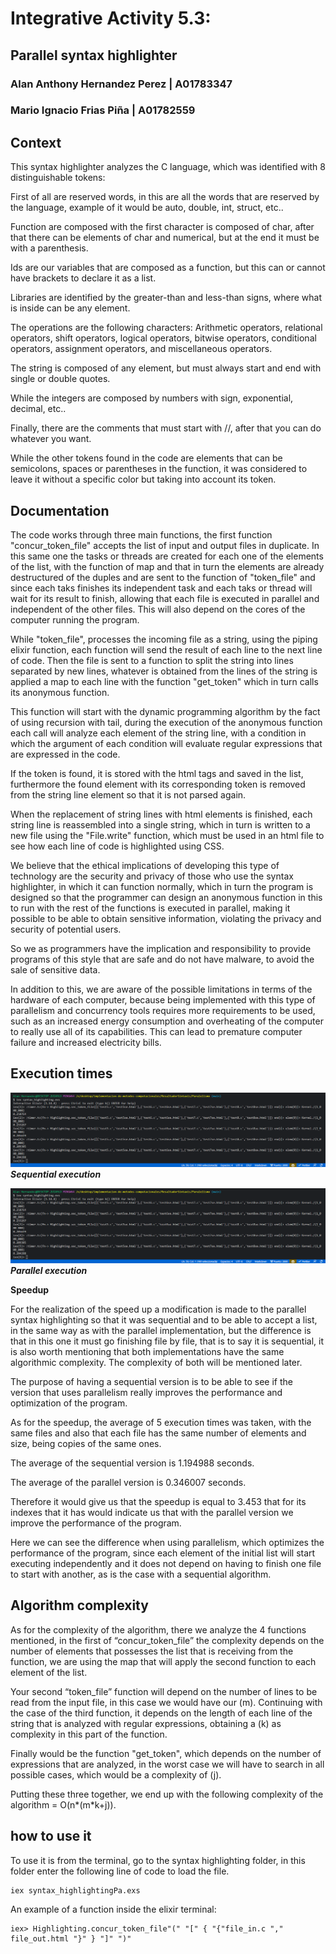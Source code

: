 # Integrative Activity 5.3:
## Parallel syntax highlighter 

### Alan Anthony Hernandez Perez | A01783347
### Mario Ignacio Frias Piña  |  A01782559

## Context
This syntax highlighter analyzes the C language, which was identified with 8 distinguishable tokens:

First of all are reserved words, in this are all the words that are reserved by the language, example of it would be auto, double, int, struct, etc..

Function are composed with the first character is composed of char, after that there can be elements of char and numerical, but at the end it must be with a parenthesis.

Ids are our variables that are composed as a function, but this can or cannot have brackets to declare it as a list.

Libraries are identified by the greater-than and less-than signs, where what is inside can be any element.

The operations are the following characters: Arithmetic operators, relational operators, shift operators, logical operators, bitwise operators, conditional operators, assignment operators, and miscellaneous operators.

The string is composed of any element, but must always start and end with single or double quotes.

While the integers are composed by numbers with sign, exponential, decimal, etc.. 

Finally, there are the comments that must start with //, after that you can do whatever you want.

While the other tokens found in the code are elements that can be semicolons, spaces or parentheses in the function, it was considered to leave it without a specific color but taking into account its token.

## Documentation
The code works through three main functions, the first function "concur_token_file" accepts the list of input and output files in duplicate. In this same one the tasks or threads are created for each one of the elements of the list, with the function of map and that in turn the elements are already destructured of the duples and are sent to the function of "token_file" and since each taks finishes its independent task and each taks or thread will wait for its result to finish, allowing that each file is executed in parallel and independent of the other files. This will also depend on the cores of the computer running the program.

While "token_file", processes the incoming file as a string, using the piping elixir function, each function will send the result of each line to the next line of code. Then the file is sent to a function to split the string into lines separated by new lines, whatever is obtained from the lines of the string is applied a map to each line with the function "get_token" which in turn calls its anonymous function.

This function will start with the dynamic programming algorithm by the fact of using recursion with tail, during the execution of the anonymous function each call will analyze each element of the string line, with a condition in which the argument of each condition will evaluate regular expressions that are expressed in the code.

If the token is found, it is stored with the html tags and saved in the list, furthermore the found element with its corresponding token is removed from the string line element so that it is not parsed again.

When the replacement of string lines with html elements is finished, each string line is reassembled into a single string, which in turn is written to a new file using the "File.write" function, which must be used in an html file to see how each line of code is highlighted using CSS.

We believe that the ethical implications of developing this type of technology are the security and privacy of those who use the syntax highlighter, in which it can function normally, which in turn the program is designed so that the programmer can design an anonymous function in this to run with the rest of the functions is executed in parallel, making it possible to be able to obtain sensitive information, violating the privacy and security of potential users.

So we as programmers have the implication and responsibility to provide programs of this style that are safe and do not have malware, to avoid the sale of sensitive data.

In addition to this, we are aware of the possible limitations in terms of the hardware of each computer, because being implemented with this type of parallelism and concurrency tools requires more requirements to be used, such as an increased energy consumption and overheating of the computer to really use all of its capabilities. This can lead to premature computer failure and increased electricity bills.

## Execution times
![Prueba_secuencial](./Pruebas%20secuencial.png)
***Sequential execution***

![Prueba_secuencial](./Pruebas%20secuencial.png)
***Parallel execution***

**Speedup**

For the realization of the speed up a modification is made to the parallel syntax highlighting so that it was sequential and to be able to accept a list, in the same way as with the parallel implementation, but the difference is that in this one it must go finishing file by file, that is to say it is sequential, it is also worth mentioning that both implementations have the same algorithmic complexity. The complexity of both will be mentioned later.

The purpose of having a sequential version is to be able to see if the version that uses parallelism really improves the performance and optimization of the program.

As for the speedup, the average of 5 execution times was taken, with the same files and also that each file has the same number of elements and size, being copies of the same ones.

The average of the sequential version is 1.194988 seconds.

The average of the parallel version is 0.346007 seconds.

Therefore it would give us that the speedup is equal to 3.453 that for its indexes that it has would indicate us that with the parallel version we improve the performance of the program.

Here we can see the difference when using parallelism, which optimizes the performance of the program, since each element of the initial list will start executing independently and it does not depend on having to finish one file to start with another, as is the case with a sequential algorithm.

## Algorithm complexity
As for the complexity of the algorithm, there we analyze the 4 functions mentioned, in the first of “concur_token_file” the complexity depends on the number of elements that possesses the list that is receiving from the function, we are using the map that will apply the second function to each element of the list.

Your second “token_file” function will depend on the number of lines to be read from the input file, in this case we would have our (m). Continuing with the case of the third function, it depends on the length of each line of the string that is analyzed with regular expressions, obtaining a (k) as complexity in this part of the function.

Finally would be the function "get_token", which depends on the number of expressions that are analyzed, in the worst case we will have to search in all possible cases, which would be a complexity of (j).

Putting these three together, we end up with the following complexity of the algorithm = O(n*(m*k+j)).

## how to use it

To use it is from the terminal, go to the syntax highlighting folder, in this folder enter the following line of code to load the file.
``` 
iex syntax_highlightingPa.exs 
``` 
An example of a function inside the elixir terminal:
``` 
iex> Highlighting.concur_token_file"(" "[" { "{"file_in.c "," file_out.html "}" } "]" ")" 
``` 
